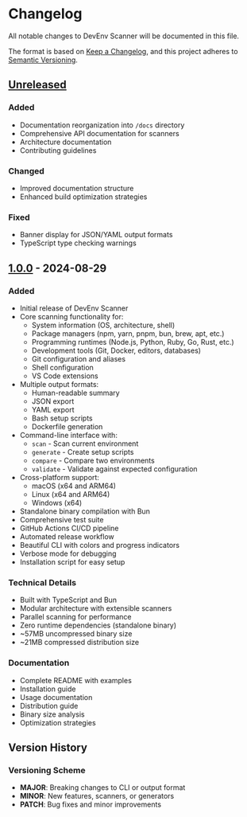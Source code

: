 # Changelog

All notable changes to DevEnv Scanner will be documented in this file.

The format is based on [Keep a Changelog](https://keepachangelog.com/en/1.0.0/),
and this project adheres to [Semantic Versioning](https://semver.org/spec/v2.0.0.html).

## [Unreleased]

### Added
- Documentation reorganization into `/docs` directory
- Comprehensive API documentation for scanners
- Architecture documentation
- Contributing guidelines

### Changed
- Improved documentation structure
- Enhanced build optimization strategies

### Fixed
- Banner display for JSON/YAML output formats
- TypeScript type checking warnings

## [1.0.0] - 2024-08-29

### Added
- Initial release of DevEnv Scanner
- Core scanning functionality for:
  - System information (OS, architecture, shell)
  - Package managers (npm, yarn, pnpm, bun, brew, apt, etc.)
  - Programming runtimes (Node.js, Python, Ruby, Go, Rust, etc.)
  - Development tools (Git, Docker, editors, databases)
  - Git configuration and aliases
  - Shell configuration
  - VS Code extensions
- Multiple output formats:
  - Human-readable summary
  - JSON export
  - YAML export
  - Bash setup scripts
  - Dockerfile generation
- Command-line interface with:
  - `scan` - Scan current environment
  - `generate` - Create setup scripts
  - `compare` - Compare two environments
  - `validate` - Validate against expected configuration
- Cross-platform support:
  - macOS (x64 and ARM64)
  - Linux (x64 and ARM64)
  - Windows (x64)
- Standalone binary compilation with Bun
- Comprehensive test suite
- GitHub Actions CI/CD pipeline
- Automated release workflow
- Beautiful CLI with colors and progress indicators
- Verbose mode for debugging
- Installation script for easy setup

### Technical Details
- Built with TypeScript and Bun
- Modular architecture with extensible scanners
- Parallel scanning for performance
- Zero runtime dependencies (standalone binary)
- ~57MB uncompressed binary size
- ~21MB compressed distribution size

### Documentation
- Complete README with examples
- Installation guide
- Usage documentation
- Distribution guide
- Binary size analysis
- Optimization strategies

## Version History

### Versioning Scheme
- **MAJOR**: Breaking changes to CLI or output format
- **MINOR**: New features, scanners, or generators
- **PATCH**: Bug fixes and minor improvements

[Unreleased]: https://github.com/sethtjf/devenv-scanner/compare/v1.0.0...HEAD
[1.0.0]: https://github.com/sethtjf/devenv-scanner/releases/tag/v1.0.0